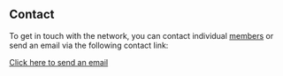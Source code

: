 ## Contact

To get in touch with the network, you can contact individual <a href="members.html" class="green">members</a> or send an email via the following contact link:

<a href="mailto:ctttnetwork@gmail.com" class="green">Click here to send an email</a>

<div id="map" style="height:400px;"></div>
<script>
  var map = L.map('map').setView([47.1599,9.5540], 4);
  L.tileLayer('https://tile.openstreetmap.org/{z}/{x}/{y}.png', {
    maxZoom: 19,
    attribution: '&copy; <a href="http://www.openstreetmap.org/copyright">OpenStreetMap</a>'
  }).addTo(map);
  var pin = new L.Icon(iconSize: [20, 50]);
  var marker = L.marker([50.8552,4.3755], {icon: pin}).addTo(map);
  var marker = L.marker([51.0845,3.6289], {icon: pin}).addTo(map);
  var marker = L.marker([41.3925,2.1404], {icon: pin}).addTo(map);
  var marker = L.marker([53.2218,6.5648], {icon: pin}).addTo(map);
</script>
